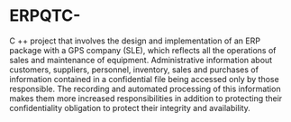 # ERPQTC-


C ++ project that involves the design and implementation of an ERP package with a GPS company (SLE), 
which reflects all the operations of sales and maintenance of equipment.
Administrative information about customers, suppliers, personnel, inventory, 
sales and purchases of information contained in a confidential file being accessed only by those responsible.
The recording and automated processing of this information makes them more increased responsibilities in addition 
to protecting their confidentiality obligation to protect their integrity and availability.
